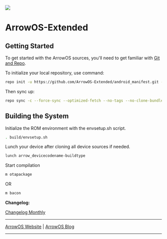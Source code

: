<img src="https://mi.fiime.cn/static/upload/2023/05/11/202305114617.jpg">

# ArrowOS-Extended

Getting Started
---------------
To get started with the ArrowOS sources, you'll need to get
familiar with [Git and Repo](https://source.android.com/setup/build/downloading).

To initialize your local repository, use command:

```bash
repo init -u https://github.com/ArrowOS-Extended/android_manifest.git -b arrow-13.1
```

Then sync up:

```bash
repo sync -c --force-sync --optimized-fetch --no-tags --no-clone-bundle --prune -j$(nproc --all)
```

Building the System
-------------------
 Initialize the ROM environment with the envsetup.sh script.

```bash
. build/envsetup.sh
```

Lunch your device after cloning all device sources if needed.

```bash
lunch arrow_devicecodename-buildtype
```

Start compilation

```bash
m otapackage
```

OR

```bash
m bacon
```

**Changelog:**

[Changelog Monthly](https://github.com/ArrowOS-Extended/arrow_extended_changelog)

---------------------------------------------------------------------------------------------------------------------

[ArrowOS Website](https://www.arrowos.net) | [ArrowOS Blog](https://blog.arrowos.net)

---------------------------------------------------------------------------------------------------------------------
